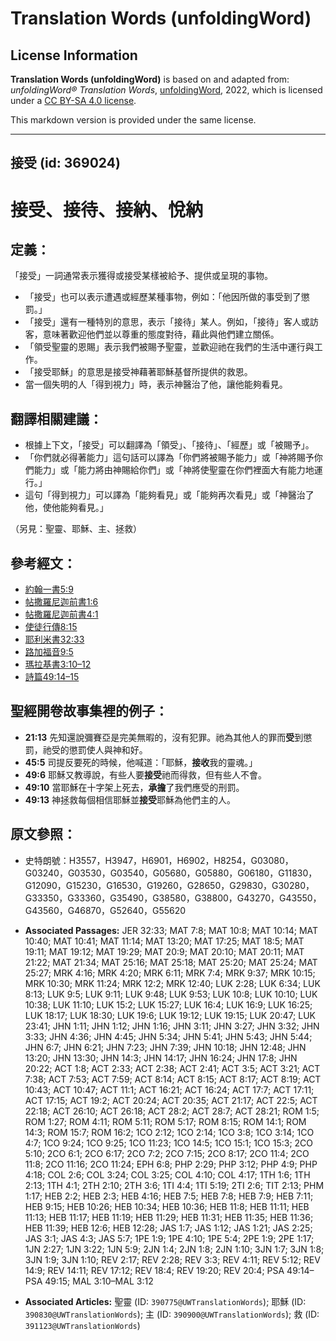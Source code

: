 # Translation Words (unfoldingWord)

## License Information

**Translation Words (unfoldingWord)** is based on and adapted from: _unfoldingWord® Translation Words_, [unfoldingWord](https://unfoldingword.org/utw), 2022, which is licensed under a [CC BY-SA 4.0 license](https://creativecommons.org/licenses/by-sa/4.0/legalcode.en).

This markdown version is provided under the same license.



--------------------------------

## 接受 (id: 369024)

接受、接待、接納、悅納
===========

定義：
---

「接受」一詞通常表示獲得或接受某樣被給予、提供或呈現的事物。

* 「接受」也可以表示遭遇或經歷某種事物，例如：「他因所做的事受到了懲罰。」
* 「接受」還有一種特別的意思，表示「接待」某人。例如，「接待」客人或訪客，意味著歡迎他們並以尊重的態度對待，藉此與他們建立關係。
* 「領受聖靈的恩賜」表示我們被賜予聖靈，並歡迎祂在我們的生活中運行與工作。
* 「接受耶穌」的意思是接受神藉著耶穌基督所提供的救恩。
* 當一個失明的人「得到視力」時，表示神醫治了他，讓他能夠看見。

翻譯相關建議：
-------

* 根據上下文，「接受」可以翻譯為「領受」、「接待」、「經歷」或「被賜予」。
* 「你們就必得著能力」這句話可以譯為「你們將被賜予能力」或「神將賜予你們能力」或「能力將由神賜給你們」或「神將使聖靈在你們裡面大有能力地運行。」
* 這句「得到視力」可以譯為「能夠看見」或「能夠再次看見」或「神醫治了他，使他能夠看見。」

（另見：聖靈、耶穌、主、拯救）

參考經文：
-----

* [約翰一書5:9](https://ref.ly/1John5:9)
* [帖撒羅尼迦前書1:6](https://ref.ly/1Thess1:6)
* [帖撒羅尼迦前書4:1](https://ref.ly/1Thess4:1)
* [使徒行傳8:15](https://ref.ly/Acts8:15)
* [耶利米書32:33](https://ref.ly/Jer32:33)
* [路加福音9:5](https://ref.ly/Luke9:5)
* [瑪拉基書3:10–12](https://ref.ly/Mal3:10-Mal3:12)
* [詩篇49:14–15](https://ref.ly/Ps49:14-Ps49:15)

聖經開卷故事集裡的例子：
------------

* **21:13** 先知還說彌賽亞是完美無暇的，沒有犯罪。祂為其他人的罪而**受**到懲罰，祂受的懲罰使人與神和好。
* **45:5** 司提反要死的時候，他喊道：「耶穌，**接收**我的靈魂。」
* **49:6** 耶穌又教導說，有些人要**接受**祂而得救，但有些人不會。
* **49:10** 當耶穌在十字架上死去，**承擔**了我們應受的刑罰。
* **49:13** 神拯救每個相信耶穌並**接受**耶穌為他們主的人。

原文參照：
-----

* 史特朗號：H3557，H3947，H6901，H6902，H8254，G03080，G03240，G03530，G03540，G05680，G05880，G06180，G11830，G12090，G15230，G16530，G19260，G28650，G29830，G30280，G33350，G33360，G35490，G38580，G38800，G43270，G43550，G43560，G46870，G52640，G55620

* **Associated Passages:** JER 32:33; MAT 7:8; MAT 10:8; MAT 10:14; MAT 10:40; MAT 10:41; MAT 11:14; MAT 13:20; MAT 17:25; MAT 18:5; MAT 19:11; MAT 19:12; MAT 19:29; MAT 20:9; MAT 20:10; MAT 20:11; MAT 21:22; MAT 21:34; MAT 25:16; MAT 25:18; MAT 25:20; MAT 25:24; MAT 25:27; MRK 4:16; MRK 4:20; MRK 6:11; MRK 7:4; MRK 9:37; MRK 10:15; MRK 10:30; MRK 11:24; MRK 12:2; MRK 12:40; LUK 2:28; LUK 6:34; LUK 8:13; LUK 9:5; LUK 9:11; LUK 9:48; LUK 9:53; LUK 10:8; LUK 10:10; LUK 10:38; LUK 11:10; LUK 15:2; LUK 15:27; LUK 16:4; LUK 16:9; LUK 16:25; LUK 18:17; LUK 18:30; LUK 19:6; LUK 19:12; LUK 19:15; LUK 20:47; LUK 23:41; JHN 1:11; JHN 1:12; JHN 1:16; JHN 3:11; JHN 3:27; JHN 3:32; JHN 3:33; JHN 4:36; JHN 4:45; JHN 5:34; JHN 5:41; JHN 5:43; JHN 5:44; JHN 6:7; JHN 6:21; JHN 7:23; JHN 7:39; JHN 10:18; JHN 12:48; JHN 13:20; JHN 13:30; JHN 14:3; JHN 14:17; JHN 16:24; JHN 17:8; JHN 20:22; ACT 1:8; ACT 2:33; ACT 2:38; ACT 2:41; ACT 3:5; ACT 3:21; ACT 7:38; ACT 7:53; ACT 7:59; ACT 8:14; ACT 8:15; ACT 8:17; ACT 8:19; ACT 10:43; ACT 10:47; ACT 11:1; ACT 16:21; ACT 16:24; ACT 17:7; ACT 17:11; ACT 17:15; ACT 19:2; ACT 20:24; ACT 20:35; ACT 21:17; ACT 22:5; ACT 22:18; ACT 26:10; ACT 26:18; ACT 28:2; ACT 28:7; ACT 28:21; ROM 1:5; ROM 1:27; ROM 4:11; ROM 5:11; ROM 5:17; ROM 8:15; ROM 14:1; ROM 14:3; ROM 15:7; ROM 16:2; 1CO 2:12; 1CO 2:14; 1CO 3:8; 1CO 3:14; 1CO 4:7; 1CO 9:24; 1CO 9:25; 1CO 11:23; 1CO 14:5; 1CO 15:1; 1CO 15:3; 2CO 5:10; 2CO 6:1; 2CO 6:17; 2CO 7:2; 2CO 7:15; 2CO 8:17; 2CO 11:4; 2CO 11:8; 2CO 11:16; 2CO 11:24; EPH 6:8; PHP 2:29; PHP 3:12; PHP 4:9; PHP 4:18; COL 2:6; COL 3:24; COL 3:25; COL 4:10; COL 4:17; 1TH 1:6; 1TH 2:13; 1TH 4:1; 2TH 2:10; 2TH 3:6; 1TI 4:4; 1TI 5:19; 2TI 2:6; TIT 2:13; PHM 1:17; HEB 2:2; HEB 2:3; HEB 4:16; HEB 7:5; HEB 7:8; HEB 7:9; HEB 7:11; HEB 9:15; HEB 10:26; HEB 10:34; HEB 10:36; HEB 11:8; HEB 11:11; HEB 11:13; HEB 11:17; HEB 11:19; HEB 11:29; HEB 11:31; HEB 11:35; HEB 11:36; HEB 11:39; HEB 12:6; HEB 12:28; JAS 1:7; JAS 1:12; JAS 1:21; JAS 2:25; JAS 3:1; JAS 4:3; JAS 5:7; 1PE 1:9; 1PE 4:10; 1PE 5:4; 2PE 1:9; 2PE 1:17; 1JN 2:27; 1JN 3:22; 1JN 5:9; 2JN 1:4; 2JN 1:8; 2JN 1:10; 3JN 1:7; 3JN 1:8; 3JN 1:9; 3JN 1:10; REV 2:17; REV 2:28; REV 3:3; REV 4:11; REV 5:12; REV 14:9; REV 14:11; REV 17:12; REV 18:4; REV 19:20; REV 20:4; PSA 49:14–PSA 49:15; MAL 3:10–MAL 3:12
* **Associated Articles:** 聖靈 (ID: `390775@UWTranslationWords`); 耶穌 (ID: `390830@UWTranslationWords`); 主 (ID: `390900@UWTranslationWords`); 救 (ID: `391123@UWTranslationWords`)


